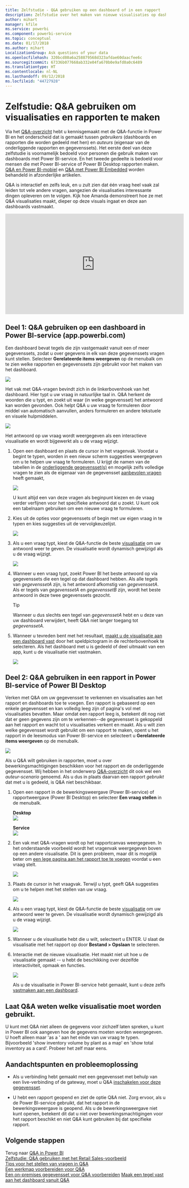 ```yaml
---
title: Zelfstudie - Q&A gebruiken op een dashboard of in een rapport
description: Zelfstudie over het maken van nieuwe visualisaties op dashboards en rapporten via de Q&A-functie in Power BI.
author: mihart
manager: kfile
ms.service: powerbi
ms.component: powerbi-service
ms.topic: conceptual
ms.date: 01/17/2018
ms.author: mihart
LocalizationGroup: Ask questions of your data
ms.openlocfilehash: 320bcd80a6a258879568d323afdae60daacfee6c
ms.sourcegitcommit: 67336b077668ab332e04fa670b0e9afd0a0c6489
ms.translationtype: HT
ms.contentlocale: nl-NL
ms.lasthandoff: 09/12/2018
ms.locfileid: "44727928"
---
```

# <a name="tutorial-how-to-use-qa-to-create-visualizations-and-build-reports"></a>Zelfstudie: Q&A gebruiken om visualisaties en rapporten te maken
Via het [Q&A-overzicht](power-bi-q-and-a.md) hebt u kennisgemaakt met de Q&A-functie in Power BI en het onderscheid dat is gemaakt tussen *gebruikers* (dashboards en rapporten die worden gedeeld met hen) en *auteurs* (eigenaar van de onderliggende rapporten en gegevenssets). Het eerste deel van deze zelfstudie is voornamelijk bedoeld voor personen die gebruik maken van dashboards met Power BI-service. En het tweede gedeelte is bedoeld voor mensen die met Power BI-service of Power BI Desktop rapporten maken. [Q&A en Power BI-mobiel](consumer/mobile/mobile-apps-ios-qna.md) en [Q&A met Power BI Embedded](developer/qanda.md) worden behandeld in afzonderlijke artikelen.

Q&A is interactief en zelfs leuk, en u zult zien dat één vraag heel vaak zal leiden tot vele andere vragen, aangezien de visualisaties interessante dingen opleveren om te volgen. Kijk hoe Amanda demonstreert hoe ze met Q&A visualisaties maakt, dieper op deze visuals ingaat en deze aan dashboards vastmaakt.

<iframe width="560" height="315" src="https://www.youtube.com/embed/qMf7OLJfCz8?list=PL1N57mwBHtN0JFoKSR0n-tBkUJHeMP2cP" frameborder="0" allowfullscreen></iframe>

## <a name="part-1-use-qa-on-a-dashboard-in-power-bi-service-apppowerbicom"></a>Deel 1: Q&A gebruiken op een dashboard in Power BI-service (app.powerbi.com)
Een dashboard bevat tegels die zijn vastgemaakt vanuit een of meer gegevenssets, zodat u over gegevens in elk van deze gegevenssets vragen kunt stellen. Selecteer **Gerelateerde items weergeven** op de menubalk om te zien welke rapporten en gegevenssets zijn gebruikt voor het maken van het dashboard.

![](media/power-bi-tutorial-q-and-a/power-bi-view-related.png)

Het vak met Q&A-vragen bevindt zich in de linkerbovenhoek van het dashboard. Hier typt u uw vraag in natuurlijke taal in. Q&A herkent de woorden die u typt, en zoekt uit waar (in welke gegevensset) het antwoord kan worden gevonden. Ook helpt Q&A u uw vraag te formuleren door middel van automatisch aanvullen, anders formuleren en andere tekstuele en visuele hulpmiddelen.

![](media/power-bi-tutorial-q-and-a/powerbi-qna.png)

Het antwoord op uw vraag wordt weergegeven als een interactieve visualisatie en wordt bijgewerkt als u de vraag wijzigt.

1. Open een dashboard en plaats de cursor in het vragenvak. Voordat u begint te typen, worden in een nieuw scherm suggesties weergegeven om u te helpen uw vraag te formuleren. U krijgt de namen van de tabellen in de [onderliggende gegevensset(s)](service-get-data.md) en mogelijk zelfs volledige vragen te zien als de eigenaar van de gegevensset [aanbevolen vragen](service-q-and-a-create-featured-questions.md) heeft gemaakt,

   ![](media/power-bi-tutorial-q-and-a/powerbi-qna-cursor.png)

   U kunt altijd een van deze vragen als beginpunt kiezen en de vraag verder verfijnen voor het specifieke antwoord dat u zoekt. U kunt ook een tabelnaam gebruiken om een nieuwe vraag te formuleren.

2. Kies uit de opties voor gegevenssets of begin met uw eigen vraag in te typen en kies suggesties uit de vervolgkeuzelijst.

   ![](media/power-bi-tutorial-q-and-a/powerbi-qna-list.png)

3. Als u een vraag typt, kiest de Q&A-functie de beste [visualisatie](visuals/power-bi-visualization-types-for-reports-and-q-and-a.md) om uw antwoord weer te geven. De visualisatie wordt dynamisch gewijzigd als u de vraag wijzigt.

   ![](media/power-bi-tutorial-q-and-a/powerbi-qna-viz.png)

4. Wanneer u een vraag typt, zoekt Power BI het beste antwoord op via gegevenssets die een tegel op dat dashboard hebben.  Als alle tegels van *gegevenssetA* zijn, is het antwoord afkomstig van *gegevenssetA*.  Als er tegels van *gegevenssetA* en *gegevenssetB* zijn, wordt het beste antwoord in deze twee gegevenssets gezocht.

   > [!TIP]
   > Wanneer u dus slechts een tegel van *gegevenssetA* hebt en u deze van uw dashboard verwijdert, heeft Q&A niet langer toegang tot *gegevenssetA*.
   >
   >
5. Wanneer u tevreden bent met het resultaat, [maakt u de visualisatie aan een dashboard vast](service-dashboard-pin-tile-from-q-and-a.md) door het speldpictogram in de rechterbovenhoek te selecteren. Als het dashboard met u is gedeeld of deel uitmaakt van een app, kunt u de visualisatie niet vastmaken.

   ![](media/power-bi-tutorial-q-and-a/pbi_qna_finish-typing-question.jpg)

##    <a name="part-2-use-qa-in-a-report-in-power-bi-service-or-power-bi-desktop"></a>Deel 2: Q&A gebruiken in een rapport in Power BI-service of Power BI Desktop

Verken met Q&A om uw gegevensset te verkennen en visualisaties aan het rapport en dashboards toe te voegen. Een rapport is gebaseerd op een enkele gegevensset en kan volledig leeg zijn of pagina's vol met visualisaties bevatten. Maar omdat een rapport leeg is, betekent dit nog niet dat er geen gegevens zijn om te verkennen--de gegevensset is gekoppeld aan het rapport en wacht tot u visualisaties verkent en maakt.  Als u wilt zien welke gegevensset wordt gebruikt om een rapport te maken, opent u het rapport in de leesmodus van Power BI-service en selecteert u **Gerelateerde items weergeven** op de menubalk.

![](media/power-bi-tutorial-q-and-a/power-bi-view-related.png)

Als u Q&A wilt gebruiken in rapporten, moet u over bewerkingsmachtigingen beschikken voor het rapport en de onderliggende gegevensset. Wij hebben in het onderwerp [Q&A-overzicht](power-bi-q-and-a.md) dit ook wel een *auteur-scenario* genoemd. Als u dus in plaats daarvan een rapport *gebruikt* dat met u is gedeeld, is Q&A niet beschikbaar.

1. Open een rapport in de bewerkingsweergave (Power BI-service) of rapportweergave (Power BI Desktop) en selecteer **Een vraag stellen** in de menubalk.

    **Desktop**    
    ![](media/power-bi-tutorial-q-and-a/power-bi-desktop-question.png)

    **Service**    
    ![](media/power-bi-tutorial-q-and-a/power-bi-service.png)

2. Een vak met Q&A-vragen wordt op het rapportcanvas weergegeven. In het onderstaande voorbeeld wordt het vragenvak weergegeven boven op een andere visualisatie. Dit is geen probleem, maar dit is mogelijk beter om [een lege pagina aan het rapport toe te voegen](power-bi-report-add-page.md) voordat u een vraag stelt.

    ![](media/power-bi-tutorial-q-and-a/power-bi-ask-question.png)

3. Plaats de cursor in het vraagvak. Terwijl u typt, geeft Q&A suggesties om u te helpen met het stellen van uw vraag.

   ![](media/power-bi-tutorial-q-and-a/power-bi-q-and-a-suggestions.png)

4. Als u een vraag typt, kiest de Q&A-functie de beste [visualisatie](visuals/power-bi-visualization-types-for-reports-and-q-and-a.md) om uw antwoord weer te geven. De visualisatie wordt dynamisch gewijzigd als u de vraag wijzigt.

   ![](media/power-bi-tutorial-q-and-a/power-bi-q-and-a-visual.png)

5. Wanneer u de visualisatie hebt die u wilt, selecteert u ENTER. U slaat de visualisatie met het rapport op door **Bestand > Opslaan** te selecteren.

6. Interactie met de nieuwe visualisatie. Het maakt niet uit hoe u de visualisatie gemaakt -- u hebt de beschikking over dezelfde interactiviteit, opmaak en functies.

   ![](media/power-bi-tutorial-q-and-a/power-bi-q-and-a-ellipses.png)

   Als u de visualisatie in Power BI-service hebt gemaakt, kunt u deze zelfs [vastmaken aan een dashboard](service-dashboard-pin-tile-from-q-and-a.md).

## <a name="tell-qa-which-visualization-to-use"></a>Laat Q&A weten welke visualisatie moet worden gebruikt.
U kunt met Q&A niet alleen de gegevens voor zichzelf laten spreken, u kunt in Power BI ook aangeven hoe de gegevens moeten worden weergegeven. U hoeft alleen maar 'as a <visualization type>' aan het einde van uw vraag te typen.  Bijvoorbeeld 'show inventory volume by plant as a map' en 'show total inventory as a card'.  Probeer het zelf maar eens.

##  <a name="considerations-and-troubleshooting"></a>Aandachtspunten en probleemoplossing
- Als u verbinding hebt gemaakt met een gegevensset met behulp van een live-verbinding of de gateway, moet u Q&A [inschakelen voor deze gegevensset](service-q-and-a-direct-query.md).

- U hebt een rapport geopend en ziet de optie Q&A niet. Zorg ervoor, als u de Power BI-service gebruikt, dat het rapport in de bewerkingsweergave is geopend. Als u de bewerkingsweergave niet kunt openen, betekent dit dat u niet over bewerkingsmachtigingen voor het rapport beschikt en niet Q&A kunt gebruiken bij dat specifieke rapport.

## <a name="next-steps"></a>Volgende stappen
Terug naar [Q&A in Power BI](power-bi-q-and-a.md)   
[Zelfstudie: Q&A gebruiken met het Retail Sales-voorbeeld](power-bi-visualization-introduction-to-q-and-a.md)   
[Tips voor het stellen van vragen in Q&A](service-q-and-a-tips.md)   
[Een werkmap voorbereiden voor Q&A](service-prepare-data-for-q-and-a.md)  
[Een on-premises gegevensset voor Q&A voorbereiden](service-q-and-a-direct-query.md)
[Maak een tegel vast aan het dashboard vanuit Q&A](service-dashboard-pin-tile-from-q-and-a.md)

